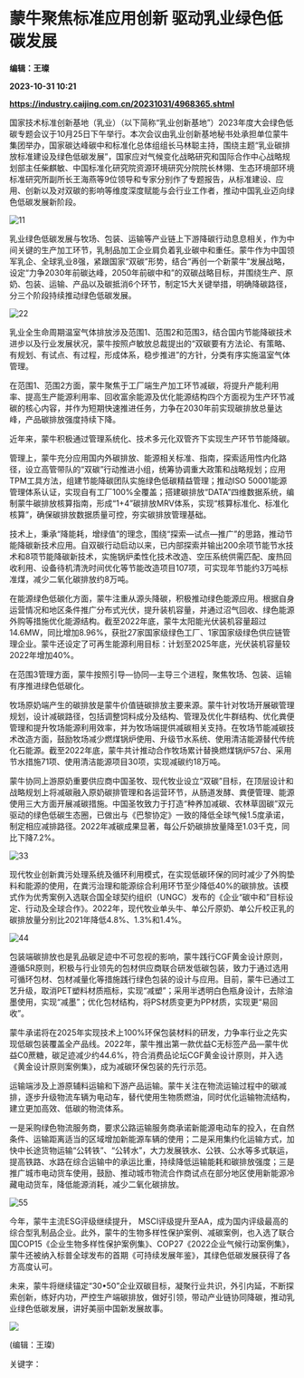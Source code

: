 # 蒙牛聚焦标准应用创新 驱动乳业绿色低碳发展
**编辑：王璨**

**2023-10-31 10:21**

**https://industry.caijing.com.cn/20231031/4968365.shtml**

国家技术标准创新基地（乳业）（以下简称“乳业创新基地”）2023年度大会绿色低碳专题会议于10月25日下午举行。本次会议由乳业创新基地秘书处承担单位蒙牛集团举办，国家碳达峰碳中和标准化总体组组长马林聪主持，围绕主题“乳业碳排放标准建设及绿色低碳发展”，国家应对气候变化战略研究和国际合作中心战略规划部主任柴麒敏、中国标准化研究院资源环境研究分院院长林翎、生态环境部环境标准研究所副所长王海燕等9位领导和专家分别作了专题报告，从标准建设、应用、创新以及对双碳的影响等维度深度赋能与会行业工作者，推动中国乳业迈向绿色低碳发展新阶段。

![11](https://tx2.cdn.caijing.com.cn/2023/1031/1698745815360.jpg)

乳业绿色低碳发展与牧场、包装、运输等产业链上下游降碳行动息息相关，作为中间关键的生产加工环节，乳制品加工企业肩负着乳业碳中和重任。蒙牛作为中国领军乳企、全球乳业8强，紧跟国家“双碳”形势，结合“再创一个新蒙牛”发展战略，设定“力争2030年前碳达峰，2050年前碳中和”的双碳战略目标，并围绕生产、原奶、包装、运输、产品以及碳抵消6个环节，制定15大关键举措，明确降碳路径，分三个阶段持续推动绿色低碳发展。

![22](https://img3.caijing.com.cn/2023/1031/1698745832491.jpg)

乳业全生命周期温室气体排放涉及范围1、范围2和范围3，结合国内节能降碳技术进步以及行业发展状况，蒙牛按照卢敏放总裁提出的“双碳要有方法论、有策略、有规划、有试点、有过程，形成体系，稳步推进”的方针，分类有序实施温室气体管理。

在范围1、范围2方面，蒙牛聚焦于工厂端生产加工环节减碳，将提升产能利用率、提高生产能源利用率、回收富余能源及优化能源结构四个方面视为生产环节减碳的核心内容，并作为短期快速推进任务，力争在2030年前实现碳排放总量达峰，产品碳排放强度持续下降。

近年来，蒙牛积极通过管理系统化、技术多元化双管齐下实现生产环节节能降碳。

管理上，蒙牛充分应用国内外碳排放、能源相关标准、指南，探索适用性内化路径，设立高管带队的“双碳”行动推进小组，统筹协调重大政策和战略规划；应用TPM工具方法，组建节能降碳团队实施绿色低碳精益管理；推动ISO 50001能源管理体系认证，实现自有工厂100%全覆盖；搭建碳排放“DATA”四维数据系统，编制蒙牛碳排放核算指南，形成“1+4”碳排放MRV体系，实现“核算标准化、标准化核算”，确保碳排放数据质量可控，夯实碳排放管理基础。

技术上，秉承“降能耗，增绿值”的理念，围绕“探索—试点—推广”的思路，推动节能降碳新技术应用。自双碳行动启动以来，已内部探索并输出200余项节能节水技术和8项节能降碳新技术，实施锅炉柔性化技术改造、空压系统供需匹配、废热回收利用、设备待机清洗时间优化等节能改造项目107项，可实现年节能约3万吨标准煤，减少二氧化碳排放约8万吨。

在能源绿色低碳化方面，蒙牛注重从源头降碳，积极推动绿色能源应用。根据自身运营情况和地区条件推广分布式光伏，提升装机容量，并通过沼气回收、绿色能源外购等措施优化能源结构。截至2022年底，蒙牛太阳能光伏装机容量超过14.6MW，同比增加8.96%，获批27家国家级绿色工厂、1家国家级绿色供应链管理企业。蒙牛还设定了可再生能源利用目标：计划至2025年底，光伏装机容量较2022年增加40%。

在范围3管理方面，蒙牛按照引导—协同—主导三个进程，聚焦牧场、包装、运输有序推进绿色低碳化。

牧场原奶端产生的碳排放是蒙牛价值链碳排放主要来源。蒙牛针对牧场开展碳管理规划，设计减碳路径，包括调整饲料成分及结构、管理及优化牛群结构、优化粪便管理和提升牧场能源利用效率，并为牧场端提供减碳相关支持。在牧场节能减碳技术改造方面，鼓励牧场减少燃煤锅炉使用、升级节水系统、使用清洁能源替代传统化石能源。截至2022年底，蒙牛共计推动合作牧场累计替换燃煤锅炉57台、采用节水措施71项、使用清洁能源项目30项，实现减碳约18万吨。

蒙牛协同上游原奶重要供应商中国圣牧、现代牧业设立“双碳”目标，在顶层设计和战略规划上将减碳融入原奶碳排管理和各运营环节，从肠道发酵、粪便管理、能源使用三大方面开展减碳措施。中国圣牧致力于打造“种养加减碳、农林草固碳”双元驱动的绿色低碳生态圈，已做出与《巴黎协定》一致的降低全球气候1.5度承诺，制定相应减排路径。2022年减碳成果显著，每公斤奶碳排放量降至1.03千克，同比下降7.2%。

![33](https://tx1.cdn.caijing.com.cn/2023/1031/1698745857728.jpg)

现代牧业创新粪污处理系统及循环利用模式，在实现低碳环保的同时减少了外购垫料和能源的使用，在粪污治理和能源综合利用环节至少降低40%的碳排放。该模式作为优秀案例入选联合国全球契约组织（UNGC）发布的《企业“碳中和”目标设定、行动及全球合作》。2022年，现代牧业单头牛、单公斤原奶、单公斤校正乳的碳排放量分别比2021年降低4.8%、1.3%和1.4%。

![44](https://img6.caijing.com.cn/2023/1031/1698745876850.jpg)

包装端碳排放也是乳品碳足迹中不可忽视的影响，蒙牛践行CGF黄金设计原则，遵循5R原则，积极与行业领先的包材供应商联合研发低碳包装，致力于通过选用可循环包材、包材减量化等措施践行绿色包装的设计与应用。目前，蒙牛已通过工艺升级，取消PET塑料材质瓶标，实现“减塑”；采用半透明白色瓶身设计，去除油墨使用，实现“减墨”；优化包材结构，将PS材质变更为PP材质，实现更“易回收”。

蒙牛承诺将在2025年实现技术上100%环保包装材料的研发，力争率行业之先实现低碳包装覆盖全产品线。2022年，蒙牛推出第一款优益C无标签产品—蒙牛优益C0蔗糖，碳足迹减少约44.6%，符合消费品论坛CGF黄金设计原则，并入选《黄金设计原则案例集》，成为减碳环保包装的先行示范。

运输端涉及上游原辅料运输和下游产品运输。蒙牛关注在物流运输过程中的碳减排，逐步升级物流车辆为电动车，替代使用生物质燃油，同时优化运输物流结构，建立更加高效、低碳的物流体系。

一是采购绿色物流服务商，要求公路运输服务商承诺新能源电动车的投入，在自然条件、运输距离适当的区域增加新能源车辆的使用；二是采用集约化运输方式，加快中长途货物运输“公转铁”、“公转水”，大力发展铁水、公铁、公水等多式联运，提高铁路、水路在综合运输中的承运比重，持续降低运输能耗和碳排放强度；三是推广城市电动货车使用，鼓励、推动城市物流合作商试点在部分地区使用新能源冷藏电动货车，降低能源消耗，减少二氧化碳排放。

![55](https://img5.caijing.com.cn/2023/1031/1698745902773.jpg)

今年，蒙牛主流ESG评级继续提升， MSCI评级提升至AA，成为国内评级最高的综合型乳制品企业。此外，蒙牛的生物多样性保护案例、减碳案例，也入选了联合国COP15《企业生物多样性保护案例集》、COP27《2022企业气候行动案例集》，蒙牛还被纳入标普全球发布的首期《可持续发展年鉴》，其绿色低碳发展获得了各方高度认可。

未来，蒙牛将继续锚定“30•50”企业双碳目标，凝聚行业共识，外引内延，不断探索创新，练好内功，严控生产端碳排放，做好引领，带动产业链协同降碳，推动乳业绿色低碳发展，讲好美丽中国新发展故事。

![](https://tx1.cdn.caijing.com.cn/2014-03-27/114048455.jpg)

(编辑：王璨)

关键字：
